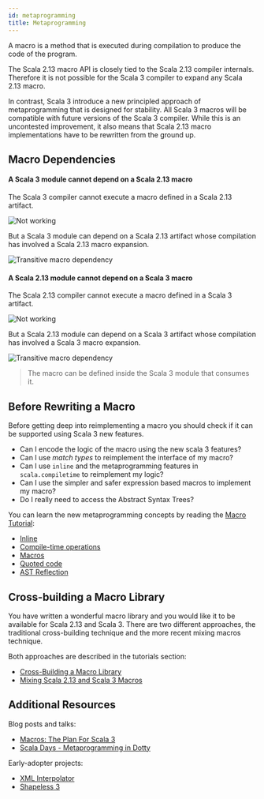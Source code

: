 ```yaml
---
id: metaprogramming
title: Metaprogramming
---
```


A macro is a method that is executed during compilation to produce the code of the program.

The Scala 2.13 macro API is closely tied to the Scala 2.13 compiler internals.
Therefore it is not possible for the Scala 3 compiler to expand any Scala 2.13 macro.

In contrast, Scala 3 introduce a new principled approach of metaprogramming that is designed for stability.
All Scala 3 macros will be compatible with future versions of the Scala 3 compiler.
While this is an uncontested improvement, it also means that Scala 2.13 macro implementations have to be rewritten from the ground up.

## Macro Dependencies

#### A Scala 3 module cannot depend on a Scala 2.13 macro

The Scala 3 compiler cannot execute a macro defined in a Scala 2.13 artifact.

![Not working](assets/compatibility/3toMacro2.svg)

But a Scala 3 module can depend on a Scala 2.13 artifact whose compilation has involved a Scala 2.13 macro expansion.

![Transitive macro dependency](assets/compatibility/3toMacro2bis.svg)

#### A Scala 2.13 module cannot depend on a Scala 3 macro

The Scala 2.13 compiler cannot execute a macro defined in a Scala 3 artifact.

![Not working](assets/compatibility/2toMacro3.svg)

But a Scala 2.13 module can depend on a Scala 3 artifact whose compilation has involved a Scala 3 macro expansion.

![Transitive macro dependency](assets/compatibility/2toMacro3bis.svg)

> The macro can be defined inside the Scala 3 module that consumes it.

## Before Rewriting a Macro

Before getting deep into reimplementing a macro you should check if it can be supported using Scala 3 new features.
- Can I encode the logic of the macro using the new scala 3 features?
- Can I use *match types* to reimplement the interface of my macro?
- Can I use `inline` and the metaprogramming features in `scala.compiletime` to reimplement my logic?
- Can I use the simpler and safer expression based macros to implement my macro?
- Do I really need to access the Abstract Syntax Trees?

You can learn the new metaprogramming concepts by reading the [Macro Tutorial](https://docs.scala-lang.org/scala3/guides/macros/):
- [Inline](https://docs.scala-lang.org/scala3/guides/macros/inline.html)
- [Compile-time operations](https://docs.scala-lang.org/scala3/guides/macros/compiletime.html)
- [Macros](https://docs.scala-lang.org/scala3/guides/macros/macros.html)
- [Quoted code](https://docs.scala-lang.org/scala3/guides/macros/quotes.html)
- [AST Reflection](https://docs.scala-lang.org/scala3/guides/macros/reflection.html)

## Cross-building a Macro Library

You have written a wonderful macro library and you would like it to be available for Scala 2.13 and Scala 3.
There are two different approaches, the traditional cross-building technique and the more recent mixing macros technique.

Both approaches are described in the tutorials section:
- [Cross-Building a Macro Library](../tutorials/macro-cross-building.md)
- [Mixing Scala 2.13 and Scala 3 Macros](../tutorials/macro-mixing.md)

## Additional Resources

Blog posts and talks:
- [Macros: The Plan For Scala 3](https://www.scala-lang.org/blog/2018/04/30/in-a-nutshell.html)
- [Scala Days - Metaprogramming in Dotty](https://www.youtube.com/watch?v=ZfDS_gJyPTc)

Early-adopter projects:
- [XML Interpolator](https://github.com/dotty-staging/xml-interpolator/tree/master)
- [Shapeless 3](https://github.com/dotty-staging/shapeless/tree/shapeless-3)
